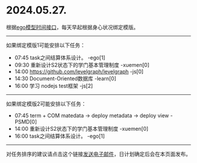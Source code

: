 # 2024.05.27.

根据[ego模型时间接口](https://gitee.com/hyg/blog/blob/master/timeflow.md)，每天早起根据身心状况绑定模版。

---
如果绑定模版1可能安排以下任务：

- 07:45	task之间结算体系设计。 -ego[1]
- 09:30	重新设计S2状态下的学门基本管理制度 -xuemen[0]
- 14:00	https://github.com/levelgraph/levelgraph -js[0]
- 14:30	Document-Oriented数据库 -learn[0]
- 16:00	学习 nodejs test框架 -js[2]

---
如果绑定模版2可能安排以下任务：

- 07:45	term + COM matedata -> deploy metadata -> deploy view -PSMD[0]
- 14:00	重新设计S2状态下的学门基本管理制度 -xuemen[0]
- 16:00	task之间结算体系设计。 -ego[1]

---
对任务排序的建议请点击这个链接<a href="mailto:huangyg@mars22.com?subject=关于2024.05.27.任务排序的建议&body=date: 20240527%0D%0Afile: ../../blog/release/time/d.20240527.md%0D%0A---请勿修改邮件主题及以上内容---%0D%0A">发送电子邮件</a>，日计划确定后会在本页面发布。
